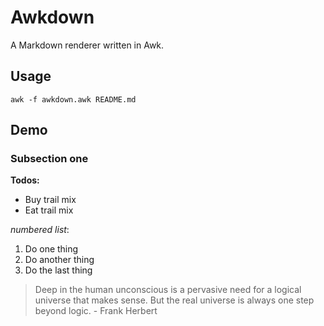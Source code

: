 # Awkdown

A Markdown renderer written in Awk.

## Usage

```
awk -f awkdown.awk README.md
```

## Demo

### Subsection one

**Todos:**

- Buy trail mix
- Eat trail mix

_numbered list_:

1. Do one thing
2. Do another thing
3. Do the last thing

> Deep in the human unconscious is a pervasive need for a logical
> universe that makes sense. But the real universe is always one step
> beyond logic. - Frank Herbert
